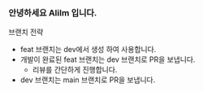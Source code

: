 ### 안녕하세요 Alilm 입니다.

브랜치 전략
- feat 브랜치는 dev에서 생성 하여 사용합니다.
- 개발이 완료된 feat 브랜치는 dev 브랜치로 PR을 보냅니다.
  - 리뷰를 간단하게 진행합니다.
- dev 브랜치는 main 브랜치로 PR을 보냅니다.
